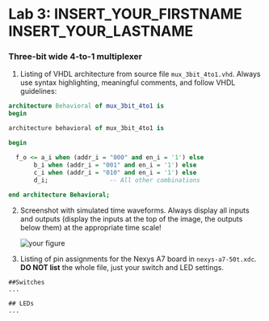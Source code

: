 # Lab 3: INSERT_YOUR_FIRSTNAME INSERT_YOUR_LASTNAME

### Three-bit wide 4-to-1 multiplexer

1. Listing of VHDL architecture from source file `mux_3bit_4to1.vhd`. Always use syntax highlighting, meaningful comments, and follow VHDL guidelines:

```vhdl
architecture Behavioral of mux_3bit_4to1 is
begin

architecture behavioral of mux_3bit_4to1 is

begin

  f_o <= a_i when (addr_i = "000" and en_i = '1') else
       b_i when (addr_i = "001" and en_i = '1') else
       c_i when (addr_i = "010" and en_i = '1') else
       d_i;                 -- All other combinations
       
end architecture Behavioral;

```

2. Screenshot with simulated time waveforms. Always display all inputs and outputs (display the inputs at the top of the image, the outputs below them) at the appropriate time scale!

   ![your figure]()

3. Listing of pin assignments for the Nexys A7 board in `nexys-a7-50t.xdc`. **DO NOT list** the whole file, just your switch and LED settings.

```shell
##Switches
...

## LEDs
...
```
